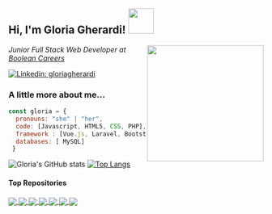 <h2> Hi, I'm Gloria Gherardi! <img src="https://media.giphy.com/media/mGcNjsfWAjY5AEZNw6/giphy.gif" width="50"></h2>
<img align='right' src="https://static.vecteezy.com/system/resources/previews/000/229/542/original/young-caucasian-woman-as-female-developer-profession-vector.jpg" width="230">
<p><em>Junior Full Stack Web Developer at <a href="https://boolean.careers/">Boolean Careers</a>
</em></p>


[![Linkedin: gloriagherardi](https://img.shields.io/badge/-gloriagherardi-blue?style=flat-square&logo=Linkedin&logoColor=white&link=https://www.linkedin.com/in/gloria-gherardi//)](https://www.linkedin.com/in/gloria-gherardi//)


### A little more about me...  

```javascript
const gloria = {
  pronouns: "she" | "her",
  code: [Javascript, HTML5, CSS, PHP],
  framework : [Vue.js, Laravel, Bootstrap],
  databases: [ MySQL]
 }
 ```

![Gloria's GitHub stats](https://github-readme-stats.vercel.app/api?username=gloriaghe&count_private=true&theme=buefy)
[![Top Langs](https://github-readme-stats.vercel.app/api/top-langs/?username=gloriaghe&layout=compact&theme=buefy)](https://github.com/anuraghazra/github-readme-stats)

#### Top Repositories

<a href="https://github.com/capdavide278/Deliveboo">
  <img align="center" src="https://github-readme-stats.vercel.app/api/pin/?username=capdavide278&repo=Deliveboo&theme=buefy" />
</a>
<a href="https://github.com/gloriaghe/html-css-spotifyweb">
  <img align="center" src="https://github-readme-stats.vercel.app/api/pin/?username=gloriaghe&repo=html-css-spotifyweb&theme=buefy" />
</a>

<a href="https://github.com/gloriaghe/laravel-boolpress">
  <img align="center" src="https://github-readme-stats.vercel.app/api/pin/?username=gloriaghe&repo=laravel-boolpress&theme=buefy" />
</a>
<a href="https://github.com/gloriaghe/htmlcss-playstation">
  <img align="center" src="https://github-readme-stats.vercel.app/api/pin/?username=gloriaghe&repo=htmlcss-playstation&theme=buefy" />
</a>


<a href="https://github.com/gloriaghe/laravel-comics">
  <img align="center" src="https://github-readme-stats.vercel.app/api/pin/?username=gloriaghe&repo=laravel-comics&theme=buefy" />
</a>
<a href="https://github.com/gloriaghe/vue-boolzapp">
  <img align="center" src="https://github-readme-stats.vercel.app/api/pin/?username=gloriaghe&repo=vue-boolzapp&theme=buefy" />
</a>
<a href="https://github.com/gloriaghe/htmlcss-discord">
  <img align="center" src="https://github-readme-stats.vercel.app/api/pin/?username=gloriaghe&repo=htmlcss-discord&theme=buefy" />
</a>
